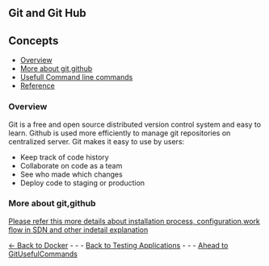 ## Git and Git Hub

## Concepts
* [Overview](#overview)
* [More about git,github](#more-about-gitgithub)
* [Usefull Command line commands](./GitCommands.md#usefull-command-line-commands)
* [Reference](./GitCommands.md#reference)

### Overview
Git is a free and open source distributed version control system and easy to learn. Github is used more efficiently to manage git repositories on centralized server. 
Git makes it easy to use by users:
    
- Keep track of code history
- Collaborate on code as a team
- See who made which changes
- Deploy code to staging or production
          

### More about git,github

 [ Please refer this more details about installation process, configuration,work flow in SDN and other indetail explanation](./../../../../PreparingSpecifying/Introduction2Git/Introduction2Git.md)



[<- Back to Docker](../Docker/ConceptsAndOverview.md) - - - [Back to Testing Applications](../../../TestingApplications.md) - - - [Ahead to GitUsefulCommands](./GitCommands.md)